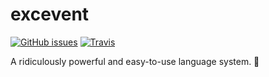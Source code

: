 # excevent
[![GitHub issues](https://img.shields.io/github/issues/ChiriVulpes/weaving.svg?style=flat-square)](https://github.com/ChiriVulpes/weaving)
[![Travis](https://img.shields.io/travis/com/ChiriVulpes/weaving.svg?style=flat-square)](https://travis-ci.com/ChiriVulpes/weaving)

A ridiculously powerful and easy-to-use language system. 🚀
